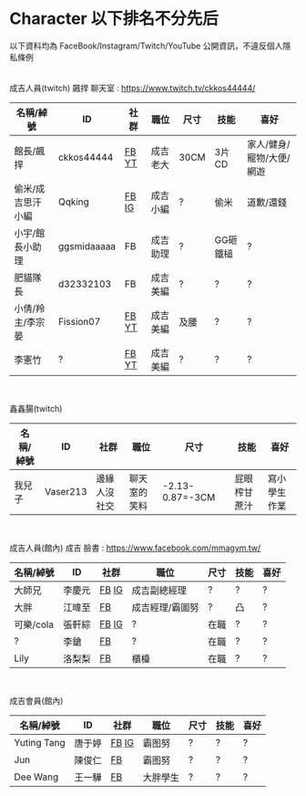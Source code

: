 # Character 以下排名不分先后
以下資料均為 FaceBook/Instagram/Twitch/YouTube 公開資訊，不違反個人隱私條例<br>
<br><br>
成吉人員(twitch) 飆捍 聊天室 : https://www.twitch.tv/ckkos44444/<br>

| 名稱/綽號 | ID | 社群 | 職位 | 尺寸 | 技能 | 喜好 |
|-------|----------|----------------------------------------------------|------|----|-----|--------------------|
|館長/飆捍|ckkos44444|[FB](https://www.facebook.com/飆捍-1471772763091863/) [YT](https://www.youtube.com/user/kos44444)|成吉老大|30CM|3片CD|家人/健身/寵物/大便/網遊|
|偷米/成吉思汗小編|Qqking|[FB](https://www.facebook.com/tommy.sejun.lee) [IG](https://www.instagram.com/tommy_sejun_lee/)|成吉小編|?|偷米|道歉/還錢|
|小宇/館長小助理|ggsmidaaaaa|FB|成吉助理|?|GG砸鐵槌|?|
|肥貓隊長|d32332103|FB|成吉美編|?|?|?|
|小倩/羚主/李宗晏|Fission07|[FB](https://www.facebook.com/profile.php?id=1622539177) [YT](https://www.youtube.com/user/Fission7)|成吉美編|及腰|?|?|
|李憲竹|?|[FB](https://www.facebook.com/hellsing.cunstantin) [YT](https://www.youtube.com/user/heygod8389)|成吉美編|?|?|?|

<br>

鑫鑫腸(twitch)<br>

| 名稱/綽號 | ID | 社群 | 職位 | 尺寸 | 技能 | 喜好 |
|-------|----------|----------------------------------------------------|------|----|-----|--------------------|
|我兒子|Vaser213|邊緣人沒社交|聊天室的笑料|-2.13-0.87=-3CM|屁眼榨甘蔗汁|寫小學生作業|

<br>

成吉人員(館內) 成吉 臉書 : https://www.facebook.com/mmagym.tw/<br>

| 名稱/綽號 | ID | 社群 | 職位 | 尺寸 | 技能 | 喜好 |
|-----|-----|------------------------------------------------------------|-----------|---|----|-----|
|大師兄|李慶元|[FB](https://www.facebook.com/profile.php?id=100001151450587) [IG](https://www.instagram.com/aape1128/)|成吉副總經理|?|?|?|
|大胖|江暐至|[FB](https://www.facebook.com/profile.php?id=100001189143126)|成吉經理/霸圖努|?|凸|?|
|可樂/cola|張軒綜|[FB](https://www.facebook.com/可樂-cola-414950612038582/) [IG](https://www.instagram.com/hsuan_chang1005/)|?|在職|?|?|?|
|?|李鎗|[FB](https://www.facebook.com/profile.php?id=100000087944556)|?|在職|?|?|?|
|Lily|洛梨梨|[FB](https://www.facebook.com/luolily285)|櫃檯|在職|?|?|?|

<br>

成吉會員(館內)<br>

| 名稱/綽號 | ID | 社群 | 職位 | 尺寸 | 技能 | 喜好 |
|-----------|-----|-------------------------------------------------------------|----|---|----|-----|
|Yuting Tang|唐于婷|[FB](https://www.facebook.com/profile.php?id=100000186344505) [IG](https://www.instagram.com/yuting_0401/)|霸图努|?|?|?|
|Jun|陳俊仁|[FB](https://www.facebook.com/profile.php?id=100000134207853)|霸图努|?|?|?|
|Dee Wang|王一驊|[FB](https://www.facebook.com/dee.wang1)|大胖學生|?|?|?|

<br>

  




